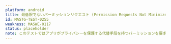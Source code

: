 ```yaml
---
platform: android
title: 最低限でないパーミッションリクエスト (Permission Requests Not Minimized)
id: MASTG-TEST-0255
weakness: MASWE-0117
status: placeholder
note: このテストではアプリがプライバシーを保護する代替手段を持つパーミッションを要求しているかどうかをチェックします。
---
```

